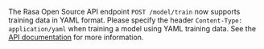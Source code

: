 The Rasa Open Source API endpoint `POST /model/train` now supports training data in YAML
format. Please specify the header `Content-Type: application/yaml` when
training a model using YAML training data. 
See the [API documentation](./api/http-api.mdx) for more information.

